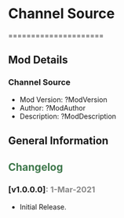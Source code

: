 # Channel Source

=====================

## Mod Details

### Channel Source

- Mod Version: ?ModVersion
- Author: ?ModAuthor
- Description: ?ModDescription

## General Information

## <font color='#3F784C'>Changelog</font>

### [v1.0.0.0]<font color='#888888'>: 1-Mar-2021</font>

- Initial Release.
